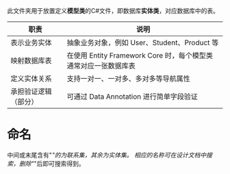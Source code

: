 此文件夹用于放置定义**模型类**的C#文件，即数据库**实体类**，对应数据库中的表。

| 职责            | 说明                                          |
| ------------- | ------------------------------------------- |
| 表示业务实体     | 抽象业务对象，例如 User、Student、Product 等            |
| 映射数据库表     | 在使用 Entity Framework Core 时，每个模型类通常对应一张数据库表 |
| 定义实体关系     | 支持一对一、一对多、多对多等导航属性                          |
| 承担验证逻辑（部分） | 可通过 Data Annotation 进行简单字段验证                |

# 命名
中间或末尾含有"_"的为联系集，其余为实体集。
相应的名称可在设计文档中搜索，删除"_"后即可搜索得到。